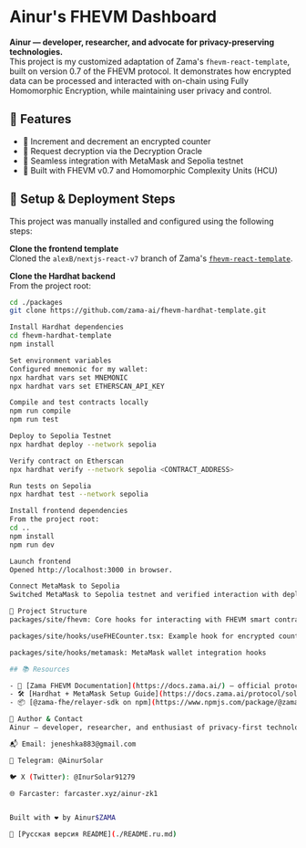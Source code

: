  # Ainur's FHEVM Dashboard

**Ainur — developer, researcher, and advocate for privacy-preserving technologies.**  
This project is my customized adaptation of Zama's `fhevm-react-template`, built on version 0.7 of the FHEVM protocol. It demonstrates how encrypted data can be processed and interacted with on-chain using Fully Homomorphic Encryption, while maintaining user privacy and control.

## 🚀 Features

- 🔐 Increment and decrement an encrypted counter
- 🧠 Request decryption via the Decryption Oracle
- 🦊 Seamless integration with MetaMask and Sepolia testnet
- 🧬 Built with FHEVM v0.7 and Homomorphic Complexity Units (HCU)

## 🧭 Setup & Deployment Steps

This project was manually installed and configured using the following steps:

 **Clone the frontend template**  
   Cloned the `alexB/nextjs-react-v7` branch of Zama's [`fhevm-react-template`](https://github.com/zama-ai/fhevm-react-template).

 **Clone the Hardhat backend**  
   From the project root:
   ```bash
   cd ./packages
   git clone https://github.com/zama-ai/fhevm-hardhat-template.git

Install Hardhat dependencies
cd fhevm-hardhat-template
npm install

Set environment variables 
Configured mnemonic for my wallet:
npx hardhat vars set MNEMONIC
npx hardhat vars set ETHERSCAN_API_KEY

Compile and test contracts locally
npm run compile
npm run test

Deploy to Sepolia Testnet
npx hardhat deploy --network sepolia

Verify contract on Etherscan
npx hardhat verify --network sepolia <CONTRACT_ADDRESS>

Run tests on Sepolia
npx hardhat test --network sepolia

Install frontend dependencies 
From the project root:
cd ..
npm install
npm run dev

Launch frontend 
Opened http://localhost:3000 in browser.

Connect MetaMask to Sepolia 
Switched MetaMask to Sepolia testnet and verified interaction with deployed contract.

📁 Project Structure
packages/site/fhevm: Core hooks for interacting with FHEVM smart contracts

packages/site/hooks/useFHECounter.tsx: Example hook for encrypted counter logic

packages/site/hooks/metamask: MetaMask wallet integration hooks

## 📚 Resources

- 📖 [Zama FHEVM Documentation](https://docs.zama.ai/) — official protocol docs and guides  
- 🛠️ [Hardhat + MetaMask Setup Guide](https://docs.zama.ai/protocol/solidity-guides/development-guide/migration) — migration steps for FHEVM v0.7  
- 📦 [@zama-fhe/relayer-sdk on npm](https://www.npmjs.com/package/@zama-fhe/relayer-sdk) — SDK for interacting with the Decryption Oracle

👤 Author & Contact
Ainur — developer, researcher, and enthusiast of privacy-first technologies. 

📬 Email: jeneshka883@gmail.com

💬 Telegram: @AinurSolar

🐦 X (Twitter): @InurSolar91279

🌐 Farcaster: farcaster.xyz/ainur-zk1


Built with ❤️ by Ainur$ZAMA

📖 [Русская версия README](./README.ru.md)



